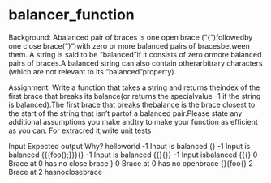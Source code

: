 # balancer_function

Background: A​​balanced ​​pair​ ​of ​​braces ​​is​​ one​​ open​​ brace​​ (​“{“​)​​followed​​ by​​ one​​ close​​ brace​​(​“}“​)​​with ​​zero or​​ more​​ balanced​​ pairs ​​of​​ braces ​​between​​ them. A ​​string​​ is ​​said​​ to be​​ “balanced”​​if​​ it​​ consists​​ of​​ zero​​ or​​ more ​​balanced​​ pairs​​ of ​​braces.​​A balanced​​ string​​ can ​​also​​ contain​​ other​​ arbitrary ​​characters​​ (which​​ are​​ not​​ relevant ​​to​​ its “balanced”​​ property).

Assignment: Write​​ a​​ function​​ that​​ takes ​​a​​ string​​ and​​ returns ​​the​​ index ​​of​​ the ​​first​​ brace​​ that​​ breaks ​​its​​ balance(or​​ returns​​ the special​​ value​​​ -1​​​ if​​ the ​​string​ ​is ​​balanced).​​The ​​first​​ brace​​ that ​​breaks​​ the​​ balance is​​ the​​ brace ​​closest​​ to​​ the​​ start​​ of​​ the​​ string​​ that ​​isn’t​​ part​​ of ​​a​​ balanced​​ pair.Please ​​state​​ any​​ additional​​ assumptions ​​you ​​make​​ and ​​try​​ to ​​make ​​your ​​function​ ​as ​​efficient ​​as you​ ​can. ​​For ​​extra​​cred it,​​write​ ​unit​ ​tests

Input           Expected​​ output       Why?
hello​​world        -1                  Input​​ is​​ balanced
{}                -1                  Input​​ is​​ balanced
{{{foo();}}}{}    -1                  Input​​ is​​ balanced
{{}{}}            -1                  Input​​ is ​​balanced
{{{}               0                  Brace​​ at ​​0​​ has ​​no ​​close​ brace
}                  0                  Brace​​ at ​​0 ​​has ​​no​​ open​​ brace
{}{foo{}           2                  Brace​​ at​​ 2 ​​has​​no​​close​​brace